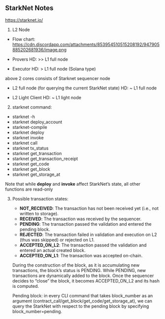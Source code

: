 ## StarkNet Notes

https://starknet.io/


1. L2 Node

 - Flow chart: https://cdn.discordapp.com/attachments/853954510515208192/947905885202681936/image.png

 - Provers
   	HD: >> L1 full node

 - Executor
	HD: > L1 full node (Solana type)

 above 2 cores consists of Starknet sequencer node	

 - L2 full node (for querying the current StarkNet state)
	HD: ~ L1 full node
 		
 - L2 Light Client
	HD: ~ L1 light node 

2. starknet command:
 - starknet -h
 - starknet deploy_account
 - starknet-compile
 - starknet deploy
 - starknet invoke
 - starknet call
 - starknet tx_status
 - starknet get_transaction
 - starknet get_transaction_receipt
 - starknet get_code
 - starknet get_block  
 - starknet get_storage_at

Note that while **deploy** and **invoke** affect StarkNet’s state, all other functions are read-only 

3. Possible transaction states:
	- **NOT_RECEIVED**: The transaction has not been received yet (i.e., not written to storage).
	- **RECEIVED**: The transaction was received by the sequencer.
	- **PENDING**: The transaction passed the validation and entered the pending block.
	- **REJECTED**: The transaction failed in validation and execution on L2 (thus was skipped) or rejected on L1.
	- **ACCEPTED_ON_L2**: The transaction passed the validation and entered an actual created block.
	- **ACCEPTED_ON_L1**: The transaction was accepted on-chain.

	During the construction of the block, as it is accumulating new transactions, the block’s status is PENDING. While PENDING, new transactions are dynamically added to the block. Once the sequencer decides to “close” the block, it becomes ACCEPTED_ON_L2 and its hash is computed.

	Pending block:  in every CLI command that takes block_number as an argument (contract_call/get_block/get_code/get_storage_at), we can query the StarkNet with respect to the pending block by specifying block_number=pending.

